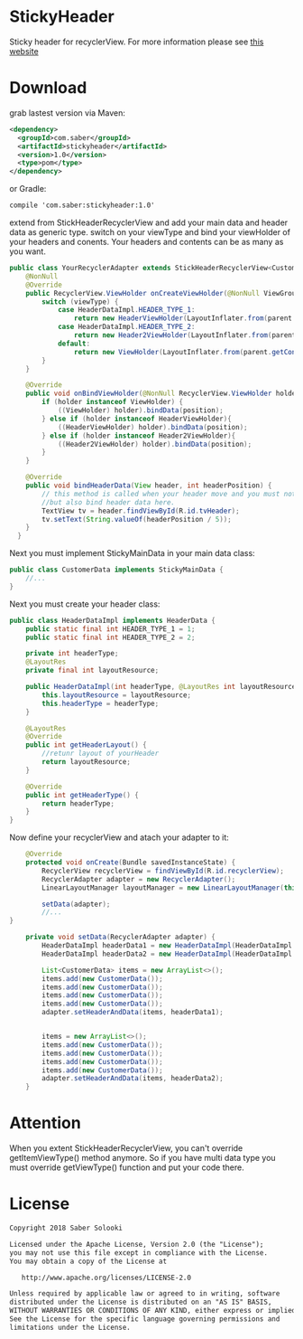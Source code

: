 # StickyHeader
Sticky header for recyclerView.
For more information please see [this website](https://google.com)

# Download
grab lastest version via Maven:

```xml
<dependency>
  <groupId>com.saber</groupId>
  <artifactId>stickyheader</artifactId>
  <version>1.0</version>
  <type>pom</type>
</dependency>
```
or Gradle:
```xml
compile 'com.saber:stickyheader:1.0'
```

extend from StickHeaderRecyclerView and add your main data and header data as generic type.
switch on your viewType and bind your viewHolder of your headers and conents. Your headers and contents can be as many as you want.

```java
public class YourRecyclerAdapter extends StickHeaderRecyclerView<CustomerData, HeaderDataImpl> {
    @NonNull
    @Override
    public RecyclerView.ViewHolder onCreateViewHolder(@NonNull ViewGroup parent, int viewType) {
        switch (viewType) {
            case HeaderDataImpl.HEADER_TYPE_1:
                return new HeaderViewHolder(LayoutInflater.from(parent.getContext()).inflate(R.layout.header1_item_recycler, parent, false));
            case HeaderDataImpl.HEADER_TYPE_2:
                return new Header2ViewHolder(LayoutInflater.from(parent.getContext()).inflate(R.layout.header2_item_recycler, parent, false));
            default:
                return new ViewHolder(LayoutInflater.from(parent.getContext()).inflate(R.layout.item_recycler, parent, false));
        }
    }

    @Override
    public void onBindViewHolder(@NonNull RecyclerView.ViewHolder holder, int position) {
        if (holder instanceof ViewHolder) {
            ((ViewHolder) holder).bindData(position);
        } else if (holder instanceof HeaderViewHolder){
            ((HeaderViewHolder) holder).bindData(position);
        } else if (holder instanceof Header2ViewHolder){
            ((Header2ViewHolder) holder).bindData(position);
        }
    }

    @Override
    public void bindHeaderData(View header, int headerPosition) {
        // this method is called when your header move and you must not only bind header data in HeaderViewHolder
        //but also bind header data here.
        TextView tv = header.findViewById(R.id.tvHeader);
        tv.setText(String.valueOf(headerPosition / 5));
    }
  }
```

Next you must implement StickyMainData in your main data class:

```java
public class CustomerData implements StickyMainData {
    //...
}
```

Next you must create your header class:

```java
public class HeaderDataImpl implements HeaderData {
    public static final int HEADER_TYPE_1 = 1;
    public static final int HEADER_TYPE_2 = 2;

    private int headerType;
    @LayoutRes
    private final int layoutResource;

    public HeaderDataImpl(int headerType, @LayoutRes int layoutResource) {
        this.layoutResource = layoutResource;
        this.headerType = headerType;
    }

    @LayoutRes
    @Override
    public int getHeaderLayout() {
        //retunr layout of yourHeader
        return layoutResource;
    }

    @Override
    public int getHeaderType() {
        return headerType;
    }
}
```

Now define your recyclerView and atach your adapter to it:

```java
    @Override
    protected void onCreate(Bundle savedInstanceState) {
        RecyclerView recyclerView = findViewById(R.id.recyclerView);
        RecyclerAdapter adapter = new RecyclerAdapter();
        LinearLayoutManager layoutManager = new LinearLayoutManager(this);

        setData(adapter);
        //...
}

    private void setData(RecyclerAdapter adapter) {
        HeaderDataImpl headerData1 = new HeaderDataImpl(HeaderDataImpl.HEADER_TYPE_1, R.layout.header1_item_recycler);
        HeaderDataImpl headerData2 = new HeaderDataImpl(HeaderDataImpl.HEADER_TYPE_2, R.layout.header2_item_recycler);

        List<CustomerData> items = new ArrayList<>();
        items.add(new CustomerData());
        items.add(new CustomerData());
        items.add(new CustomerData());
        items.add(new CustomerData());
        adapter.setHeaderAndData(items, headerData1);


        items = new ArrayList<>();
        items.add(new CustomerData());
        items.add(new CustomerData());
        items.add(new CustomerData());
        items.add(new CustomerData());
        adapter.setHeaderAndData(items, headerData2);
    }

```
# Attention

When you extent StickHeaderRecyclerView, you can't override getItemViewType() method anymore. So if you have multi data type you must override getViewType() function and put your code there.

# License

```xml
Copyright 2018 Saber Solooki

Licensed under the Apache License, Version 2.0 (the "License");
you may not use this file except in compliance with the License.
You may obtain a copy of the License at

   http://www.apache.org/licenses/LICENSE-2.0

Unless required by applicable law or agreed to in writing, software
distributed under the License is distributed on an "AS IS" BASIS,
WITHOUT WARRANTIES OR CONDITIONS OF ANY KIND, either express or implied.
See the License for the specific language governing permissions and
limitations under the License.
```
